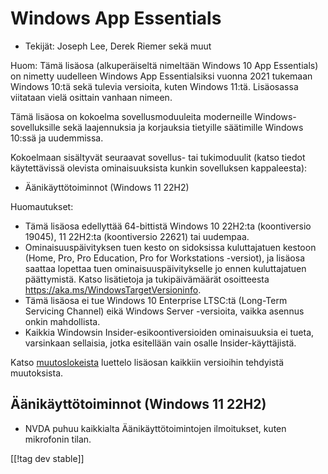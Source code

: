 # Windows App Essentials #

* Tekijät: Joseph Lee, Derek Riemer sekä muut

Huom: Tämä lisäosa (alkuperäiseltä nimeltään Windows 10 App Essentials) on
nimetty uudelleen Windows App Essentialsiksi vuonna 2021 tukemaan Windows
10:tä sekä tulevia versioita, kuten Windows 11:tä. Lisäosassa viitataan
vielä osittain vanhaan nimeen.

Tämä lisäosa on kokoelma sovellusmoduuleita moderneille
Windows-sovelluksille sekä laajennuksia ja korjauksia tietyille säätimille
Windows 10:ssä ja uudemmissa.

Kokoelmaan sisältyvät seuraavat sovellus- tai tukimoduulit (katso tiedot
käytettävissä olevista ominaisuuksista kunkin sovelluksen kappaleesta):

* Äänikäyttötoiminnot (Windows 11 22H2)

Huomautukset:

* Tämä lisäosa edellyttää 64-bittistä Windows 10 22H2:ta (koontiversio
  19045), 11 22H2:ta (koontiversio 22621) tai uudempaa.
* Ominaisuuspäivityksen tuen kesto on sidoksissa kuluttajatuen kestoon
  (Home, Pro, Pro Education, Pro for Workstations -versiot), ja lisäosa
  saattaa lopettaa tuen ominaisuuspäivitykselle jo ennen kuluttajatuen
  päättymistä. Katso lisätietoja ja tukipäivämäärät osoitteesta
  <https://aka.ms/WindowsTargetVersioninfo>.
* Tämä lisäosa ei tue Windows 10 Enterprise LTSC:tä (Long-Term Servicing
  Channel) eikä Windows Server -versioita, vaikka asennus onkin mahdollista.
* Kaikkia Windowsin Insider-esikoontiversioiden ominaisuuksia ei tueta,
  varsinkaan sellaisia, jotka esitellään vain osalle Insider-käyttäjistä.

Katso [muutoslokeista][1] luettelo lisäosan kaikkiin versioihin tehdyistä
muutoksista.

## Äänikäyttötoiminnot (Windows 11 22H2)

* NVDA puhuu kaikkialta Äänikäyttötoimintojen ilmoitukset, kuten mikrofonin
  tilan.

[[!tag dev stable]]

[1]: https://github.com/josephsl/wintenapps/wiki/w10changelog

